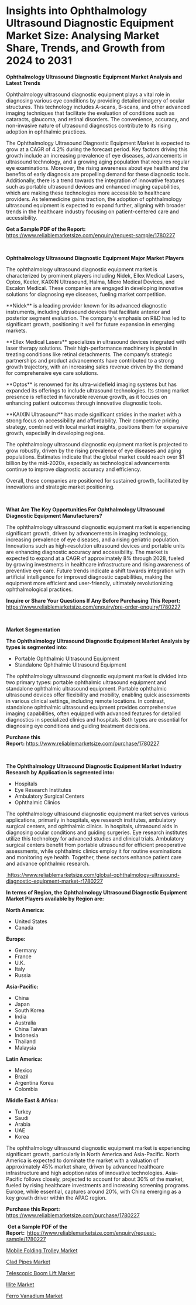 <p><h1>Insights into Ophthalmology Ultrasound Diagnostic Equipment Market Size: Analysing Market Share, Trends, and Growth from 2024 to 2031</h1></p><p><strong>Ophthalmology Ultrasound Diagnostic Equipment Market Analysis and Latest Trends</strong></p>
<p><p>Ophthalmology ultrasound diagnostic equipment plays a vital role in diagnosing various eye conditions by providing detailed imagery of ocular structures. This technology includes A-scans, B-scans, and other advanced imaging techniques that facilitate the evaluation of conditions such as cataracts, glaucoma, and retinal disorders. The convenience, accuracy, and non-invasive nature of ultrasound diagnostics contribute to its rising adoption in ophthalmic practices.</p><p>The Ophthalmology Ultrasound Diagnostic Equipment Market is expected to grow at a CAGR of 4.2% during the forecast period. Key factors driving this growth include an increasing prevalence of eye diseases, advancements in ultrasound technology, and a growing aging population that requires regular eye examinations. Moreover, the rising awareness about eye health and the benefits of early diagnosis are propelling demand for these diagnostic tools. Additionally, there is a trend towards the integration of innovative features such as portable ultrasound devices and enhanced imaging capabilities, which are making these technologies more accessible to healthcare providers. As telemedicine gains traction, the adoption of ophthalmology ultrasound equipment is expected to expand further, aligning with broader trends in the healthcare industry focusing on patient-centered care and accessibility.</p></p>
<p><strong>Get a Sample PDF of the Report:&nbsp;</strong> <a href="https://www.reliablemarketsize.com/enquiry/request-sample/1780227?utm_campaign=1133&utm_medium=2&utm_source=Github&utm_content=ia&utm_term=19122024&utm_id=ophthalmology-ultrasound-diagnostic-equipment">https://www.reliablemarketsize.com/enquiry/request-sample/1780227</a></p>
<p>&nbsp;</p>
<p><strong>Ophthalmology Ultrasound Diagnostic Equipment Major Market Players</strong></p>
<p><p>The ophthalmology ultrasound diagnostic equipment market is characterized by prominent players including Nidek, Ellex Medical Lasers, Optos, Keeler, KAIXIN Ultrasound, Halma, Micro Medical Devices, and Escalon Medical. These companies are engaged in developing innovative solutions for diagnosing eye diseases, fueling market competition.</p><p>**Nidek** is a leading provider known for its advanced diagnostic instruments, including ultrasound devices that facilitate anterior and posterior segment evaluation. The company's emphasis on R&D has led to significant growth, positioning it well for future expansion in emerging markets. </p><p>**Ellex Medical Lasers** specializes in ultrasound devices integrated with laser therapy solutions. Their high-performance machinery is pivotal in treating conditions like retinal detachments. The company’s strategic partnerships and product advancements have contributed to a strong growth trajectory, with an increasing sales revenue driven by the demand for comprehensive eye care solutions.</p><p>**Optos** is renowned for its ultra-widefield imaging systems but has expanded its offerings to include ultrasound technologies. Its strong market presence is reflected in favorable revenue growth, as it focuses on enhancing patient outcomes through innovative diagnostic tools.</p><p>**KAIXIN Ultrasound** has made significant strides in the market with a strong focus on accessibility and affordability. Their competitive pricing strategy, combined with local market insights, positions them for expansive growth, especially in developing regions.</p><p>The ophthalmology ultrasound diagnostic equipment market is projected to grow robustly, driven by the rising prevalence of eye diseases and aging populations. Estimates indicate that the global market could reach over $1 billion by the mid-2020s, especially as technological advancements continue to improve diagnostic accuracy and efficiency.</p><p>Overall, these companies are positioned for sustained growth, facilitated by innovations and strategic market positioning.</p></p>
<p>&nbsp;</p>
<p><strong>What Are The Key Opportunities For Ophthalmology Ultrasound Diagnostic Equipment Manufacturers?</strong></p>
<p><p>The ophthalmology ultrasound diagnostic equipment market is experiencing significant growth, driven by advancements in imaging technology, increasing prevalence of eye diseases, and a rising geriatric population. Innovations such as high-resolution ultrasound devices and portable units are enhancing diagnostic accuracy and accessibility. The market is expected to expand at a CAGR of approximately 8% through 2028, fueled by growing investments in healthcare infrastructure and rising awareness of preventive eye care. Future trends indicate a shift towards integration with artificial intelligence for improved diagnostic capabilities, making the equipment more efficient and user-friendly, ultimately revolutionizing ophthalmological practices.</p></p>
<p><strong>Inquire or Share Your Questions If Any Before Purchasing This Report:</strong> <a href="https://www.reliablemarketsize.com/enquiry/pre-order-enquiry/1780227?utm_campaign=1133&utm_medium=2&utm_source=Github&utm_content=ia&utm_term=19122024&utm_id=ophthalmology-ultrasound-diagnostic-equipment">https://www.reliablemarketsize.com/enquiry/pre-order-enquiry/1780227</a></p>
<p>&nbsp;</p>
<p><strong>Market Segmentation</strong></p>
<p><strong>The Ophthalmology Ultrasound Diagnostic Equipment Market Analysis by types is segmented into:</strong></p>
<p><ul><li>Portable Ophthalmic Ultrasound Equipment</li><li>Standalone Ophthalmic Ultrasound Equipment</li></ul></p>
<p><p>The ophthalmology ultrasound diagnostic equipment market is divided into two primary types: portable ophthalmic ultrasound equipment and standalone ophthalmic ultrasound equipment. Portable ophthalmic ultrasound devices offer flexibility and mobility, enabling quick assessments in various clinical settings, including remote locations. In contrast, standalone ophthalmic ultrasound equipment provides comprehensive imaging capabilities, often equipped with advanced features for detailed diagnostics in specialized clinics and hospitals. Both types are essential for diagnosing eye conditions and guiding treatment decisions.</p></p>
<p><strong>Purchase this Report:&nbsp;</strong><a href="https://www.reliablemarketsize.com/purchase/1780227?utm_campaign=1133&utm_medium=2&utm_source=Github&utm_content=ia&utm_term=19122024&utm_id=ophthalmology-ultrasound-diagnostic-equipment">https://www.reliablemarketsize.com/purchase/1780227</a></p>
<p>&nbsp;</p>
<p><strong>The Ophthalmology Ultrasound Diagnostic Equipment Market Industry Research by Application is segmented into:</strong></p>
<p><ul><li>Hospitals</li><li>Eye Research Institutes</li><li>Ambulatory Surgical Centers</li><li>Ophthalmic Clinics</li></ul></p>
<p><p>The ophthalmology ultrasound diagnostic equipment market serves various applications, primarily in hospitals, eye research institutes, ambulatory surgical centers, and ophthalmic clinics. In hospitals, ultrasound aids in diagnosing ocular conditions and guiding surgeries. Eye research institutes utilize this technology for advanced studies and clinical trials. Ambulatory surgical centers benefit from portable ultrasound for efficient preoperative assessments, while ophthalmic clinics employ it for routine examinations and monitoring eye health. Together, these sectors enhance patient care and advance ophthalmic research.</p></p>
<p><a href="https://www.reliablemarketsize.com/global-ophthalmology-ultrasound-diagnostic-equipment-market-r1780227?utm_campaign=1133&utm_medium=2&utm_source=Github&utm_content=ia&utm_term=19122024&utm_id=ophthalmology-ultrasound-diagnostic-equipment">&nbsp;https://www.reliablemarketsize.com/global-ophthalmology-ultrasound-diagnostic-equipment-market-r1780227</a></p>
<p><strong>In terms of Region, the Ophthalmology Ultrasound Diagnostic Equipment Market Players available by Region are:</strong></p>
<p>
    <p> <strong> North America: </strong>
        <ul>
            <li>United States</li>
            <li>Canada</li>
        </ul>
        </p> 
    <p> <strong> Europe: </strong>
        <ul>
            <li>Germany</li>
            <li>France</li>
            <li>U.K.</li>
            <li>Italy</li>
            <li>Russia</li>
        </ul>
        </p> 
    <p> <strong> Asia-Pacific: </strong>
        <ul>
            <li>China</li>
            <li>Japan</li>
            <li>South Korea</li>
            <li>India</li>
            <li>Australia</li>
            <li>China Taiwan</li>
            <li>Indonesia</li>
            <li>Thailand</li>
            <li>Malaysia</li>
        </ul>
        </p> 
    <p> <strong> Latin America: </strong>
        <ul>
            <li>Mexico</li>
            <li>Brazil</li>
            <li>Argentina Korea</li>
            <li>Colombia</li>
        </ul>
        </p> 
    <p> <strong> Middle East & Africa: </strong>
        <ul>
            <li>Turkey</li>
            <li>Saudi</li>
            <li>Arabia</li>
            <li>UAE</li>
            <li>Korea</li>
        </ul>
    </p>
    </p>
<p><p>The ophthalmology ultrasound diagnostic equipment market is experiencing significant growth, particularly in North America and Asia-Pacific. North America is expected to dominate the market with a valuation of approximately 45% market share, driven by advanced healthcare infrastructure and high adoption rates of innovative technologies. Asia-Pacific follows closely, projected to account for about 30% of the market, fueled by rising healthcare investments and increasing screening programs. Europe, while essential, captures around 20%, with China emerging as a key growth driver within the APAC region.</p></p>
<p><strong>Purchase this Report: </strong><a href="https://www.reliablemarketsize.com/purchase/1780227?utm_campaign=1133&utm_medium=2&utm_source=Github&utm_content=ia&utm_term=19122024&utm_id=ophthalmology-ultrasound-diagnostic-equipment">https://www.reliablemarketsize.com/purchase/1780227</a></p>
<p>&nbsp;<strong>Get a Sample PDF of the Report:&nbsp;&nbsp;</strong><a href="https://www.reliablemarketsize.com/enquiry/request-sample/1780227?utm_campaign=1133&utm_medium=2&utm_source=Github&utm_content=ia&utm_term=19122024&utm_id=ophthalmology-ultrasound-diagnostic-equipment">https://www.reliablemarketsize.com/enquiry/request-sample/1780227</a></p>
<p><strong></strong></p>
<p><p><a href="https://github.com/WillieWoodard/Market-Research-Report-List-7/blob/main/mobile-folding-trolley-market.md?utm_campaign=1133&utm_medium=2&utm_source=Github&utm_content=ia&utm_term=19122024&utm_id=ophthalmology-ultrasound-diagnostic-equipment">Mobile Folding Trolley Market</a></p><p><a href="https://www.linkedin.com/pulse/global-clad-pipes-market-study-2024-2031-overview-top-players-mpwec?utm_campaign=1133&utm_medium=2&utm_source=Github&utm_content=ia&utm_term=19122024&utm_id=ophthalmology-ultrasound-diagnostic-equipment">Clad Pipes Market</a></p><p><a href="https://www.linkedin.com/pulse/comprehensive-study-telescopic-boom-lift-market-share-size-5ldwf?utm_campaign=1133&utm_medium=2&utm_source=Github&utm_content=ia&utm_term=19122024&utm_id=ophthalmology-ultrasound-diagnostic-equipment">Telescopic Boom Lift Market</a></p><p><a href="https://www.linkedin.com/pulse/f-my-mkt-intel-xkfif?utm_campaign=1133&utm_medium=2&utm_source=Github&utm_content=ia&utm_term=19122024&utm_id=ophthalmology-ultrasound-diagnostic-equipment">Illite Market</a></p><p><a href="https://www.linkedin.com/pulse/f-my-mkt-intel-xkfif?utm_campaign=1133&utm_medium=2&utm_source=Github&utm_content=ia&utm_term=19122024&utm_id=ophthalmology-ultrasound-diagnostic-equipment">Ferro Vanadium Market</a></p></p>